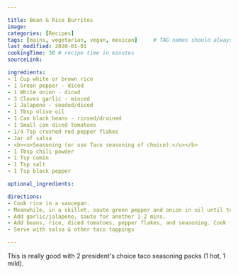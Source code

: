 ```yaml
---

title: Bean & Rice Burritos
image:
categories: [Recipes]
tags: [mains, vegetarian, vegan, mexican]     # TAG names should always be lowercase
last_modified: 2020-01-01
cookingTime: 30 # recipe time in minutes
sourceLink: 

ingredients:
- 1 Cup white or brown rice
- 1 Green pepper - diced
- 1 White onion - diced
- 3 Cloves garlic - minced
- 1 Jalapeno - seeded/diced
- 1 Tbsp olive oil
- 1 Can black beans - rinsed/drained
- 1 Small can diced tomatoes
- 1/4 Tsp crushed red pepper flakes
- Jar of salsa
- <b><u>Seasoning (or use Taco seasoning of choice):</u></b>
- 1 Tbsp chili powder
- 1 Tsp cumin
- 1 Tsp salt
- 1 Tsp black pepper

optional_ingredients:

directions:
- Cook rice in a saucepan.
- Meanwhile, in a skillet, saute green pepper and onion in oil until tender (3-4 mins) on med heat.
- Add garlic/jalapeno, saute for another 1-2 mins.
- Add beans, rice, diced tomatoes, pepper flakes, and seasoning. Cook for another 4-6 mins on med/low heat.
- Serve with salsa & other taco toppings

---
```


This is really good with 2 president's choice taco seasoning packs (1 hot, 1 mild).